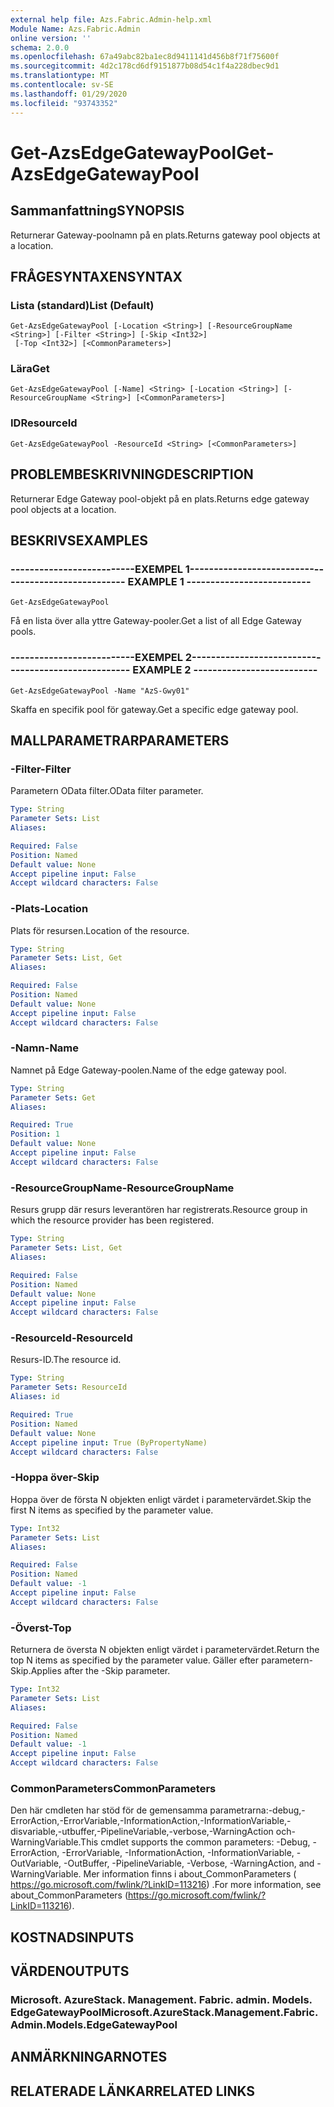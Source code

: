 ```yaml
---
external help file: Azs.Fabric.Admin-help.xml
Module Name: Azs.Fabric.Admin
online version: ''
schema: 2.0.0
ms.openlocfilehash: 67a49abc82ba1ec8d9411141d456b8f71f75600f
ms.sourcegitcommit: 4d2c178cd6df9151877b08d54c1f4a228dbec9d1
ms.translationtype: MT
ms.contentlocale: sv-SE
ms.lasthandoff: 01/29/2020
ms.locfileid: "93743352"
---
```

# <span data-ttu-id="a8118-101">Get-AzsEdgeGatewayPool</span><span class="sxs-lookup"><span data-stu-id="a8118-101">Get-AzsEdgeGatewayPool</span></span>

## <span data-ttu-id="a8118-102">Sammanfattning</span><span class="sxs-lookup"><span data-stu-id="a8118-102">SYNOPSIS</span></span>
<span data-ttu-id="a8118-103">Returnerar Gateway-poolnamn på en plats.</span><span class="sxs-lookup"><span data-stu-id="a8118-103">Returns gateway pool objects at a location.</span></span>

## <span data-ttu-id="a8118-104">FRÅGESYNTAXEN</span><span class="sxs-lookup"><span data-stu-id="a8118-104">SYNTAX</span></span>

### <span data-ttu-id="a8118-105">Lista (standard)</span><span class="sxs-lookup"><span data-stu-id="a8118-105">List (Default)</span></span>
```
Get-AzsEdgeGatewayPool [-Location <String>] [-ResourceGroupName <String>] [-Filter <String>] [-Skip <Int32>]
 [-Top <Int32>] [<CommonParameters>]
```

### <span data-ttu-id="a8118-106">Lära</span><span class="sxs-lookup"><span data-stu-id="a8118-106">Get</span></span>
```
Get-AzsEdgeGatewayPool [-Name] <String> [-Location <String>] [-ResourceGroupName <String>] [<CommonParameters>]
```

### <span data-ttu-id="a8118-107">ID</span><span class="sxs-lookup"><span data-stu-id="a8118-107">ResourceId</span></span>
```
Get-AzsEdgeGatewayPool -ResourceId <String> [<CommonParameters>]
```

## <span data-ttu-id="a8118-108">PROBLEMBESKRIVNING</span><span class="sxs-lookup"><span data-stu-id="a8118-108">DESCRIPTION</span></span>
<span data-ttu-id="a8118-109">Returnerar Edge Gateway pool-objekt på en plats.</span><span class="sxs-lookup"><span data-stu-id="a8118-109">Returns edge gateway pool objects at a location.</span></span>

## <span data-ttu-id="a8118-110">BESKRIVS</span><span class="sxs-lookup"><span data-stu-id="a8118-110">EXAMPLES</span></span>

### <span data-ttu-id="a8118-111">--------------------------EXEMPEL 1--------------------------</span><span class="sxs-lookup"><span data-stu-id="a8118-111">-------------------------- EXAMPLE 1 --------------------------</span></span>
```
Get-AzsEdgeGatewayPool
```

<span data-ttu-id="a8118-112">Få en lista över alla yttre Gateway-pooler.</span><span class="sxs-lookup"><span data-stu-id="a8118-112">Get a list of all Edge Gateway pools.</span></span>

### <span data-ttu-id="a8118-113">--------------------------EXEMPEL 2--------------------------</span><span class="sxs-lookup"><span data-stu-id="a8118-113">-------------------------- EXAMPLE 2 --------------------------</span></span>
```
Get-AzsEdgeGatewayPool -Name "AzS-Gwy01"
```

<span data-ttu-id="a8118-114">Skaffa en specifik pool för gateway.</span><span class="sxs-lookup"><span data-stu-id="a8118-114">Get a specific edge gateway pool.</span></span>

## <span data-ttu-id="a8118-115">MALLPARAMETRAR</span><span class="sxs-lookup"><span data-stu-id="a8118-115">PARAMETERS</span></span>

### <span data-ttu-id="a8118-116">-Filter</span><span class="sxs-lookup"><span data-stu-id="a8118-116">-Filter</span></span>
<span data-ttu-id="a8118-117">Parametern OData filter.</span><span class="sxs-lookup"><span data-stu-id="a8118-117">OData filter parameter.</span></span>

```yaml
Type: String
Parameter Sets: List
Aliases: 

Required: False
Position: Named
Default value: None
Accept pipeline input: False
Accept wildcard characters: False
```

### <span data-ttu-id="a8118-118">-Plats</span><span class="sxs-lookup"><span data-stu-id="a8118-118">-Location</span></span>
<span data-ttu-id="a8118-119">Plats för resursen.</span><span class="sxs-lookup"><span data-stu-id="a8118-119">Location of the resource.</span></span>

```yaml
Type: String
Parameter Sets: List, Get
Aliases: 

Required: False
Position: Named
Default value: None
Accept pipeline input: False
Accept wildcard characters: False
```

### <span data-ttu-id="a8118-120">-Namn</span><span class="sxs-lookup"><span data-stu-id="a8118-120">-Name</span></span>
<span data-ttu-id="a8118-121">Namnet på Edge Gateway-poolen.</span><span class="sxs-lookup"><span data-stu-id="a8118-121">Name of the edge gateway pool.</span></span>

```yaml
Type: String
Parameter Sets: Get
Aliases: 

Required: True
Position: 1
Default value: None
Accept pipeline input: False
Accept wildcard characters: False
```

### <span data-ttu-id="a8118-122">-ResourceGroupName</span><span class="sxs-lookup"><span data-stu-id="a8118-122">-ResourceGroupName</span></span>
<span data-ttu-id="a8118-123">Resurs grupp där resurs leverantören har registrerats.</span><span class="sxs-lookup"><span data-stu-id="a8118-123">Resource group in which the resource provider has been registered.</span></span>

```yaml
Type: String
Parameter Sets: List, Get
Aliases: 

Required: False
Position: Named
Default value: None
Accept pipeline input: False
Accept wildcard characters: False
```

### <span data-ttu-id="a8118-124">-ResourceId</span><span class="sxs-lookup"><span data-stu-id="a8118-124">-ResourceId</span></span>
<span data-ttu-id="a8118-125">Resurs-ID.</span><span class="sxs-lookup"><span data-stu-id="a8118-125">The resource id.</span></span>

```yaml
Type: String
Parameter Sets: ResourceId
Aliases: id

Required: True
Position: Named
Default value: None
Accept pipeline input: True (ByPropertyName)
Accept wildcard characters: False
```

### <span data-ttu-id="a8118-126">-Hoppa över</span><span class="sxs-lookup"><span data-stu-id="a8118-126">-Skip</span></span>
<span data-ttu-id="a8118-127">Hoppa över de första N objekten enligt värdet i parametervärdet.</span><span class="sxs-lookup"><span data-stu-id="a8118-127">Skip the first N items as specified by the parameter value.</span></span>

```yaml
Type: Int32
Parameter Sets: List
Aliases: 

Required: False
Position: Named
Default value: -1
Accept pipeline input: False
Accept wildcard characters: False
```

### <span data-ttu-id="a8118-128">-Överst</span><span class="sxs-lookup"><span data-stu-id="a8118-128">-Top</span></span>
<span data-ttu-id="a8118-129">Returnera de översta N objekten enligt värdet i parametervärdet.</span><span class="sxs-lookup"><span data-stu-id="a8118-129">Return the top N items as specified by the parameter value.</span></span>
<span data-ttu-id="a8118-130">Gäller efter parametern-Skip.</span><span class="sxs-lookup"><span data-stu-id="a8118-130">Applies after the -Skip parameter.</span></span>

```yaml
Type: Int32
Parameter Sets: List
Aliases: 

Required: False
Position: Named
Default value: -1
Accept pipeline input: False
Accept wildcard characters: False
```

### <span data-ttu-id="a8118-131">CommonParameters</span><span class="sxs-lookup"><span data-stu-id="a8118-131">CommonParameters</span></span>
<span data-ttu-id="a8118-132">Den här cmdleten har stöd för de gemensamma parametrarna:-debug,-ErrorAction,-ErrorVariable,-InformationAction,-InformationVariable,-disvariable,-utbuffer,-PipelineVariable,-verbose,-WarningAction och-WarningVariable.</span><span class="sxs-lookup"><span data-stu-id="a8118-132">This cmdlet supports the common parameters: -Debug, -ErrorAction, -ErrorVariable, -InformationAction, -InformationVariable, -OutVariable, -OutBuffer, -PipelineVariable, -Verbose, -WarningAction, and -WarningVariable.</span></span> <span data-ttu-id="a8118-133">Mer information finns i about_CommonParameters ( https://go.microsoft.com/fwlink/?LinkID=113216) .</span><span class="sxs-lookup"><span data-stu-id="a8118-133">For more information, see about_CommonParameters (https://go.microsoft.com/fwlink/?LinkID=113216).</span></span>

## <span data-ttu-id="a8118-134">KOSTNADS</span><span class="sxs-lookup"><span data-stu-id="a8118-134">INPUTS</span></span>

## <span data-ttu-id="a8118-135">VÄRDEN</span><span class="sxs-lookup"><span data-stu-id="a8118-135">OUTPUTS</span></span>

### <span data-ttu-id="a8118-136">Microsoft. AzureStack. Management. Fabric. admin. Models. EdgeGatewayPool</span><span class="sxs-lookup"><span data-stu-id="a8118-136">Microsoft.AzureStack.Management.Fabric.Admin.Models.EdgeGatewayPool</span></span>

## <span data-ttu-id="a8118-137">ANMÄRKNINGAR</span><span class="sxs-lookup"><span data-stu-id="a8118-137">NOTES</span></span>

## <span data-ttu-id="a8118-138">RELATERADE LÄNKAR</span><span class="sxs-lookup"><span data-stu-id="a8118-138">RELATED LINKS</span></span>


